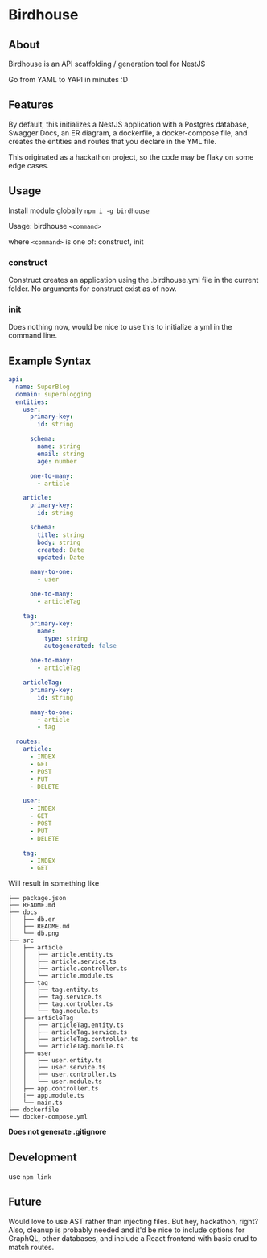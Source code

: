 # Birdhouse

## About

Birdhouse is an API scaffolding / generation tool for NestJS

Go from YAML to YAPI in minutes :D

## Features

By default, this initializes a NestJS application with a Postgres database, Swagger Docs, an ER diagram, a dockerfile, a docker-compose file, and creates the entities and routes that you declare in the YML file.

This originated as a hackathon project, so the code may be flaky on some edge cases.


## Usage

Install module globally `npm i -g birdhouse`

Usage: birdhouse `<command>`

where `<command>` is one of:
construct, init


### construct

Construct creates an application using the .birdhouse.yml file in the current folder. No arguments for construct exist as of now.

### init

Does nothing now, would be nice to use this to initialize a yml in the command line.

## Example Syntax

```yaml
api:
  name: SuperBlog
  domain: superblogging
  entities:
    user:
      primary-key:
        id: string

      schema:
        name: string
        email: string
        age: number

      one-to-many:
        - article

    article:
      primary-key:
        id: string

      schema:
        title: string
        body: string
        created: Date
        updated: Date

      many-to-one:
        - user

      one-to-many:
        - articleTag

    tag:
      primary-key:
        name:
          type: string
          autogenerated: false

      one-to-many:
        - articleTag

    articleTag:
      primary-key:
        id: string

      many-to-one:
        - article
        - tag

  routes:
    article:
      - INDEX
      - GET
      - POST
      - PUT
      - DELETE

    user:
      - INDEX
      - GET
      - POST
      - PUT
      - DELETE

    tag:
      - INDEX
      - GET
```

Will result in something like

```
├── package.json
├── README.md
├── docs
│   ├── db.er
│   ├── README.md
│   └── db.png
├── src
│   ├── article
│   │   ├── article.entity.ts
│   │   ├── article.service.ts
│   │   ├── article.controller.ts
│   │   └── article.module.ts
│   ├── tag
│   │   ├── tag.entity.ts
│   │   ├── tag.service.ts
│   │   ├── tag.controller.ts
│   │   └── tag.module.ts
│   ├── articleTag
│   │   ├── articleTag.entity.ts
│   │   ├── articleTag.service.ts
│   │   ├── articleTag.controller.ts
│   │   └── articleTag.module.ts
│   ├── user
│   │   ├── user.entity.ts
│   │   ├── user.service.ts
│   │   ├── user.controller.ts
│   │   └── user.module.ts
│   ├── app.controller.ts
│   |── app.module.ts
│   └── main.ts
├── dockerfile
└── docker-compose.yml

```

**Does not generate .gitignore**

## Development

use `npm link`

## Future

Would love to use AST rather than injecting files. But hey, hackathon, right?
Also, cleanup is probably needed and it'd be nice to include options for GraphQL, other databases, and include a React frontend with basic crud to match routes.
